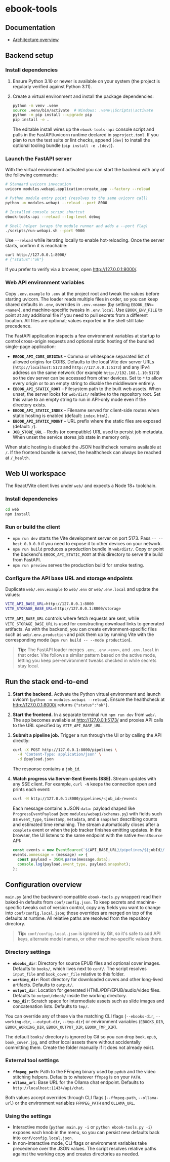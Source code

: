 # ebook-tools

## Documentation

- [Architecture overview](docs/architecture.md)

## Backend setup

### Install dependencies

1. Ensure Python 3.10 or newer is available on your system (the project is
   regularly verified against Python 3.11).
2. Create a virtual environment and install the package dependencies:

   ```bash
   python -m venv .venv
   source .venv/bin/activate  # Windows: .venv\\Scripts\\activate
   python -m pip install --upgrade pip
   pip install -e .
   ```

   The editable install wires up the `ebook-tools-api` console script and pulls in
   the FastAPI/uvicorn runtime declared in `pyproject.toml`. If you plan to run
   the test suite or lint checks, append `[dev]` to install the optional tooling
   bundle (`pip install -e .[dev]`).

### Launch the FastAPI server

With the virtual environment activated you can start the backend with any of the
following commands:

```bash
# Standard uvicorn invocation
uvicorn modules.webapi.application:create_app --factory --reload

# Python module entry point (resolves to the same uvicorn call)
python -m modules.webapi --reload --port 8000

# Installed console script shortcut
ebook-tools-api --reload --log-level debug

# Shell helper (wraps the module runner and adds a --port flag)
./scripts/run-webapi.sh --port 9000
```

Use `--reload` while iterating locally to enable hot-reloading. Once the server
starts, confirm it is reachable:

```bash
curl http://127.0.0.1:8000/
# {"status":"ok"}
```

If you prefer to verify via a browser, open <http://127.0.0.1:8000/>.

### Web API environment variables

Copy `.env.example` to `.env` at the project root and tweak the values before
starting uvicorn. The loader reads multiple files in order, so you can keep
shared defaults in `.env`, overrides in `.env.<name>` (by setting
`EBOOK_ENV=<name>`), and machine-specific tweaks in `.env.local`. Use
`EBOOK_ENV_FILE` to point at any additional file if you need to pull secrets
from a different location. All files are optional; values exported in the shell
still take precedence.

The FastAPI application inspects a few environment variables at startup to
control cross-origin requests and optional static hosting of the bundled
single-page application:

- **`EBOOK_API_CORS_ORIGINS`** – Comma or whitespace separated list of allowed
  origins for CORS. Defaults to the local Vite dev server URLs
  (`http://localhost:5173` and `http://127.0.0.1:5173`) and any IPv4 address on
  the same network (for example `http://192.168.1.10:5173`) so the dev server can
  be accessed from other devices. Set to `*` to allow every origin or to an
  empty string to disable the middleware entirely.
- **`EBOOK_API_STATIC_ROOT`** – Filesystem path to the built web assets. When
  unset, the server looks for `web/dist/` relative to the repository root. Set
  this value to an empty string to run in API-only mode even if the directory
  exists.
- **`EBOOK_API_STATIC_INDEX`** – Filename served for client-side routes when
  static hosting is enabled (default: `index.html`).
- **`EBOOK_API_STATIC_MOUNT`** – URL prefix where the static files are exposed
  (default: `/`).
- **`JOB_STORE_URL`** – Redis (or compatible) URL used to persist job metadata.
  When unset the service stores job state in memory only.

When static hosting is disabled the JSON healthcheck remains available at `/`.
If the frontend bundle is served, the healthcheck can always be reached at
`/_health`.

## Web UI workspace

The React/Vite client lives under `web/` and expects a Node 18+ toolchain.

### Install dependencies

```bash
cd web
npm install
```

### Run or build the client

- `npm run dev` starts the Vite development server on port 5173. Pass
  `-- --host 0.0.0.0` if you need to expose it to other devices on your network.
- `npm run build` produces a production bundle in `web/dist/`. Copy or point the
  backend's `EBOOK_API_STATIC_ROOT` at this directory to serve the build from
  FastAPI.
- `npm run preview` serves the production build for smoke testing.

### Configure the API base URL and storage endpoints

Duplicate `web/.env.example` to `web/.env` or `web/.env.local` and update the
values:

```bash
VITE_API_BASE_URL=http://127.0.0.1:8000
VITE_STORAGE_BASE_URL=http://127.0.0.1:8000/storage
```

`VITE_API_BASE_URL` controls where fetch requests are sent, while
`VITE_STORAGE_BASE_URL` is used for constructing download links to generated
artifacts. As with the backend, you can create environment-specific files such
as `web/.env.production` and pick them up by running Vite with the corresponding
mode (`npm run build -- --mode production`).

> **Tip:** The FastAPI loader merges `.env`, `.env.<env>`, and `.env.local` in
> that order. Vite follows a similar pattern based on the active mode, letting
> you keep per-environment tweaks checked in while secrets stay local.

## Run the stack end-to-end

1. **Start the backend.** Activate the Python virtual environment and launch
   uvicorn (`python -m modules.webapi --reload`). Ensure the healthcheck at
   <http://127.0.0.1:8000/> returns `{"status":"ok"}`.
2. **Start the frontend.** In a separate terminal run `npm run dev` from `web/`.
   The app becomes available at <http://127.0.0.1:5173/> and proxies API calls
   to the URL specified by `VITE_API_BASE_URL`.
3. **Submit a pipeline job.** Trigger a run through the UI or by calling the API
   directly:

   ```bash
   curl -X POST http://127.0.0.1:8000/pipelines \
     -H 'Content-Type: application/json' \
     -d @payload.json
   ```

   The response contains a `job_id`.
4. **Watch progress via Server-Sent Events (SSE).** Stream updates with any SSE
   client. For example, `curl -N` keeps the connection open and prints each
   event:

   ```bash
   curl -N http://127.0.0.1:8000/pipelines/<job_id>/events
   ```

   Each message contains a JSON `data:` payload shaped like
   `ProgressEventPayload` (see `modules/webapi/schemas.py`) with fields such as
   `event_type`, `timestamp`, `metadata`, and a `snapshot` describing counts and
   estimated time remaining. The stream automatically closes after a
   `complete` event or when the job tracker finishes emitting updates. In the
   browser, the UI listens to the same endpoint with the native `EventSource`
   API:

   ```ts
   const events = new EventSource(`${API_BASE_URL}/pipelines/${jobId}/events`);
   events.onmessage = (message) => {
     const payload = JSON.parse(message.data);
     console.log(payload.event_type, payload.snapshot);
   };
   ```

## Configuration overview

`main.py` (and the backward-compatible `ebook-tools.py` wrapper) read their
baked-in defaults from `conf/config.json`. To keep
secrets and machine-specific tweaks out of version control, copy any fields you
want to change into `conf/config.local.json`; those overrides are merged on top
of the defaults at runtime. All relative paths are resolved from the repository
directory.

> **Tip:** `conf/config.local.json` is ignored by Git, so it's safe to add API
> keys, alternate model names, or other machine-specific values there.

### Directory settings
- **`ebooks_dir`**: Directory for source EPUB files and optional cover images.
  Defaults to `books/`, which lives next to `conf/`. The script resolves
  `input_file` and `book_cover_file` relative to this folder.
- **`working_dir`**: Root directory for downloaded covers and other
  long-lived artifacts. Defaults to `output/`.
- **`output_dir`**: Location for generated HTML/PDF/EPUB/audio/video files.
  Defaults to `output/ebook/` inside the working directory.
- **`tmp_dir`**: Scratch space for intermediate assets such as slide images
  and concatenation lists. Defaults to `tmp/`.

You can override any of these via the matching CLI flags (`--ebooks-dir`,
`--working-dir`, `--output-dir`, `--tmp-dir`) or environment variables
(`EBOOKS_DIR`, `EBOOK_WORKING_DIR`, `EBOOK_OUTPUT_DIR`, `EBOOK_TMP_DIR`).

The default `books/` directory is ignored by Git so you can drop
`book.epub`, `book_cover.jpg`, and other local assets there without
accidentally committing them. Create the folder manually if it does not
already exist.

### External tool settings
- **`ffmpeg_path`**: Path to the FFmpeg binary used by `pydub` and the video
  stitching helpers. Defaults to whatever `ffmpeg` is on your `PATH`.
- **`ollama_url`**: Base URL for the Ollama chat endpoint. Defaults to
  `http://localhost:11434/api/chat`.

Both values accept overrides through CLI flags (`--ffmpeg-path`,
`--ollama-url`) or the environment variables `FFMPEG_PATH` and `OLLAMA_URL`.

### Using the settings
- Interactive mode (`python main.py -i` or `python ebook-tools.py -i`) exposes each knob in the
  menu, so you can persist new defaults back into `conf/config.local.json`.
- In non-interactive mode, CLI flags or environment variables take precedence
  over the JSON values. The script resolves relative paths against the working
  copy and creates directories as needed.
